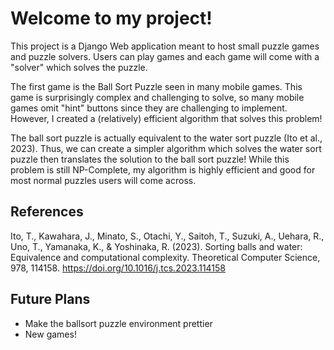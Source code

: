 # Welcome to my project!

This project is a Django Web application meant to host small puzzle games and puzzle solvers. Users can play games and each game will come with a "solver" which solves the puzzle.

The first game is the Ball Sort Puzzle seen in many mobile games. This game is surprisingly complex and challenging to solve, so many
mobile games omit "hint" buttons since they are challenging to implement. However, I created a (relatively) efficient algorithm that solves this problem!

The ball sort puzzle is actually equivalent to the water sort puzzle (Ito et al., 2023). Thus, we can create a simpler algorithm which solves the water sort puzzle then translates the solution to the ball sort puzzle! While this problem is still NP-Complete, my algorithm is highly efficient and good for most normal puzzles users will come across.

## References

Ito, T., Kawahara, J., Minato, S., Otachi, Y., Saitoh, T., Suzuki, A., Uehara, R., Uno, T., Yamanaka, K., & Yoshinaka, R. (2023). Sorting balls and water: Equivalence and computational complexity. Theoretical Computer Science, 978, 114158. https://doi.org/10.1016/j.tcs.2023.114158

## Future Plans

- Make the ballsort puzzle environment prettier
- New games!